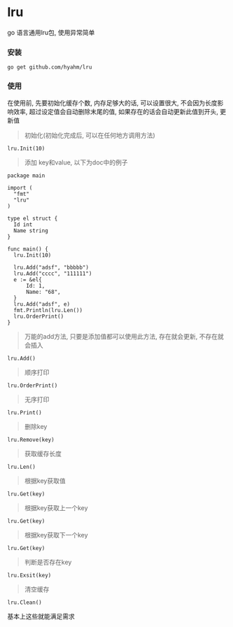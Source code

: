 # lru
go 语言通用lru包, 使用异常简单
### 安装
```
go get github.com/hyahm/lru
```
### 使用

在使用前, 先要初始化缓存个数, 内存足够大的话, 可以设置很大, 不会因为长度影响效率, 
超过设定值会自动删除末尾的值, 如果存在的话会自动更新此值到开头, 更新值
 > 初始化(初始化完成后, 可以在任何地方调用方法)
  ```
  lru.Init(10)
  ```
 > 添加 key和value, 以下为doc中的例子
  ```
package main

import (
	"fmt"
	"lru"
)

type el struct {
	Id int
	Name string
}

func main() {
	lru.Init(10)

	lru.Add("adsf", "bbbbb")
	lru.Add("cccc", "111111")
	e := &el{
		Id: 1,
		Name: "68",
	}
	lru.Add("adsf", e)
	fmt.Println(lru.Len())
	lru.OrderPrint()
}
```
> 万能的add方法, 只要是添加值都可以使用此方法, 存在就会更新, 不存在就会插入
```
lru.Add()
```
> 顺序打印
```
lru.OrderPrint()
```
> 无序打印
```
lru.Print()
```
> 删除key
```
lru.Remove(key)
```
> 获取缓存长度
```
lru.Len()
```
> 根据key获取值
```
lru.Get(key)
```
> 根据key获取上一个key
```
lru.Get(key)
```
> 根据key获取下一个key
```
lru.Get(key)
```
> 判断是否存在key
```
lru.Exsit(key)
```
> 清空缓存
```
lru.Clean()
```
基本上这些就能满足需求
